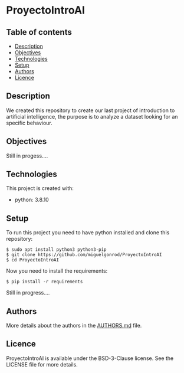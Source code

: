 # ProyectoIntroAI

## Table of contents
* [Description](#description)
* [Objectives](#objectives)
* [Technologies](#technologies)
* [Setup](#setup)
* [Authors](#authors)
* [Licence](#licence)

## Description
We created this repository to create our last project of introduction to artificial intelligence, the purpose is to analyze a dataset looking for an specific behaviour.

## Objectives
Still in progess....

## Technologies
This project is created with:
* python: 3.8.10

## Setup
To run this project you need to have python installed and clone this repository:
```
$ sudo apt install python3 python3-pip
$ git clone https://github.com/miguelgonrod/ProyectoIntroAI
$ cd ProyectoIntroAI
```

Now you need to install the requirements:
```
$ pip install -r requirements
```

Still in progress....

## Authors
More details about the authors in the [AUTHORS.md](https://github.com/miguelgonrod/ProyectoIntroAI/blob/main/AUTHORS.md) file.

## Licence
ProyectoIntroAI is available under the BSD-3-Clause license. See the LICENSE file for more details.
